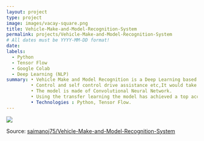 ```yaml
---
layout: project
type: project
image: images/vacay-square.png
title: Vehicle-Make-and-Model-Recognition-System
permalink: projects/Vehicle-Make-and-Model-Recognition-System
# All dates must be YYYY-MM-DD format!
date: 
labels:
  - Python
  - Tensor Flow
  - Google Colab
  - Deep Learning (NLP)
summary: • Vehicle Make and Model Recognition is a Deep Learning based application indented for traffic maintenance. 
         • Control and self control drive assistance etc,It would take the image of a vehicle from a picture or a video and indicates and classification the vehicle to its make and model. 
         • The model is made of Convolutional Neural Network. 
         • Using the transfer learning the model has achieved a top accuracy score of 93 Percentage. 
         • Technologies : Python, Tensor Flow.
---
```


<img class="ui medium right floated rounded image" src="../images/vacay-home-page.png">

 
Source: <a href="https://github.com/saimanoj75/Vehicle-Make-and-Model-Recognition-System"><i class="large github icon"></i>saimanoj75/Vehicle-Make-and-Model-Recognition-System</a>
